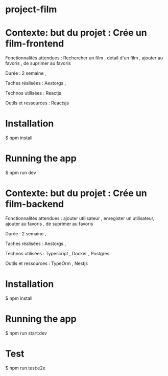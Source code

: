 # project-film

# Contexte: but du projet :  Crée un film-frontend

Fonctionnalités attendues : Rechercher un film , detail d'un film , ajouter au favoris , de suprimer au favoris 

Durée : 2 semaine ,

Taches réalisées : Aestorgs ,

Technos utilisées : Reactjs

Outils et ressources : Reactsjs

# Installation

$ npm install

# Running the app

$ npm run dev



# Contexte: but du projet : Crée un film-backend

Fonctionnalités attendues : ajouter utilisateur , enregister un utilisateur, ajouter au favoris , de suprimer au favoris 

Durée : 2 semaine ,

Taches réalisées : Aestorgs ,

Technos utilisées : Typescript , Docker , Postgres

Outils et ressources : TypeOrm , Nestjs


# Installation

$ npm install

# Running the app

$ npm run start:dev

# Test
$ npm run test:e2e
